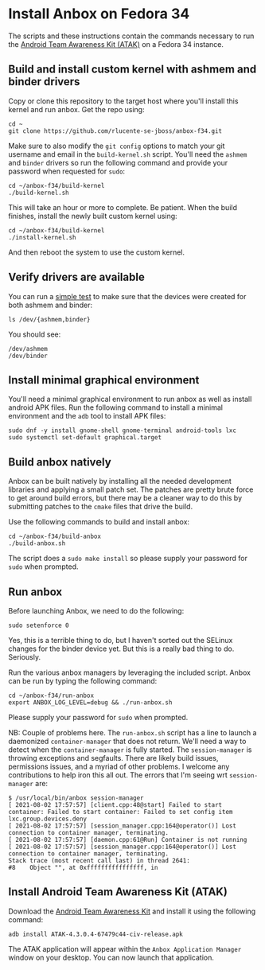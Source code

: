 # Install Anbox on Fedora 34
The scripts and these instructions contain the commands necessary
to run the [Android Team Awareness Kit (ATAK)](https://www.civtak.org/)
on a Fedora 34 instance.

## Build and install custom kernel with ashmem and binder drivers
Copy or clone this repository to the target host where you'll install
this kernel and run anbox. Get the repo using:


    cd ~
    git clone https://github.com/rlucente-se-jboss/anbox-f34.git

Make sure to also modify the `git config` options to match your git
username and email in the `build-kernel.sh` script. You'll need the
`ashmem` and `binder` drivers so run the following command and
provide your password when requested for `sudo`:

    cd ~/anbox-f34/build-kernel
    ./build-kernel.sh

This will take an hour or more to complete. Be patient. When the
build finishes, install the newly built custom kernel using:

    cd ~/anbox-f34/build-kernel
    ./install-kernel.sh

And then reboot the system to use the custom kernel.

## Verify drivers are available
You can run a [simple test](https://docs.anbox.io/userguide/install.html#install-kernel-modules)
to make sure that the devices were created for both ashmem and binder:

    ls /dev/{ashmem,binder}

You should see:

    /dev/ashmem
    /dev/binder

## Install minimal graphical environment
You'll need a minimal graphical environment to run anbox as well
as install android APK files. Run the following command to install
a minimal environment and the `adb` tool to install APK files:

    sudo dnf -y install gnome-shell gnome-terminal android-tools lxc
    sudo systemctl set-default graphical.target

## Build anbox natively
Anbox can be built natively by installing all the needed development
libraries and applying a small patch set. The patches are pretty
brute force to get around build errors, but there may be a cleaner
way to do this by submitting patches to the `cmake` files that drive
the build.

Use the following commands to build and install anbox:

    cd ~/anbox-f34/build-anbox
    ./build-anbox.sh

The script does a `sudo make install` so please supply your password
for `sudo` when prompted.

## Run anbox
Before launching Anbox, we need to do the following:

    sudo setenforce 0

Yes, this is a terrible thing to do, but I haven't sorted out the
SELinux changes for the binder device yet. But this is a really bad
thing to do. Seriously.

Run the various anbox managers by leveraging the included script.
Anbox can be run by typing the following command:

    cd ~/anbox-f34/run-anbox
    export ANBOX_LOG_LEVEL=debug && ./run-anbox.sh

Please supply your password for `sudo` when prompted.

NB: Couple of problems here. The `run-anbox.sh` script has a line
to launch a daemonized `container-manager` that does not return.
We'll need a way to detect when the `container-manager` is fully
started. The `session-manager` is throwing exceptions and segfaults.
There are likely build issues, permissions issues, and a myriad of
other problems. I welcome any contributions to help iron this all
out. The errors that I'm seeing wrt `session-manager` are:

    $ /usr/local/bin/anbox session-manager
    [ 2021-08-02 17:57:57] [client.cpp:48@start] Failed to start container: Failed to start container: Failed to set config item lxc.group.devices.deny
    [ 2021-08-02 17:57:57] [session_manager.cpp:164@operator()] Lost connection to container manager, terminating.
    [ 2021-08-02 17:57:57] [daemon.cpp:61@Run] Container is not running
    [ 2021-08-02 17:57:57] [session_manager.cpp:164@operator()] Lost connection to container manager, terminating.
    Stack trace (most recent call last) in thread 2641:
    #8    Object "", at 0xffffffffffffffff, in

## Install Android Team Awareness Kit (ATAK)
Download the [Android Team Awareness Kit](https://d1n17y91d2yw11.cloudfront.net/dist/ATAK-4.3.0.4-67479c44-civ-release.apk)
and install it using the following command:

    adb install ATAK-4.3.0.4-67479c44-civ-release.apk

The ATAK application will appear within the `Anbox Application
Manager` window on your desktop. You can now launch that application.
